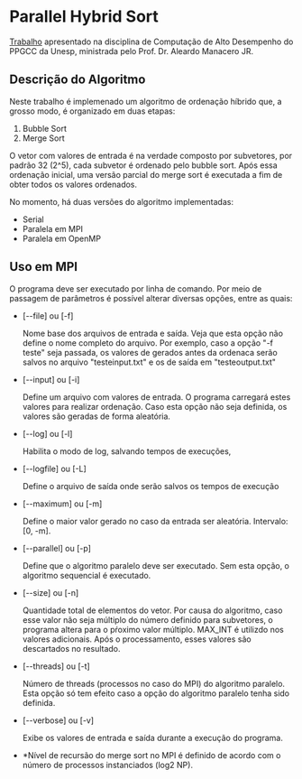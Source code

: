 <h1> Parallel Hybrid Sort </h1>

<p> <a href="https://www.dcce.ibilce.unesp.br/~aleardo/cursos/hpc/projeto1.php" target="_blank">Trabalho</a> apresentado na disciplina de Computação de Alto Desempenho do PPGCC da Unesp, ministrada pelo Prof. Dr. Aleardo Manacero JR. </p>


<h2> Descrição do Algoritmo </h2>

<p> Neste trabalho é implemenado um algoritmo de ordenação híbrido que, a grosso modo, é organizado em duas etapas: </p>

<ol>
	<li> Bubble Sort </li>
	<li> Merge Sort </li>
</ol>

<p>O vetor com valores de entrada é na verdade composto por subvetores, por padrão 32 (2^5), cada subvetor é ordenado pelo bubble sort. Após essa ordenação inicial, uma versão parcial do merge sort é executada a fim de obter todos os valores ordenados.
</p>


<p>No momento, há duas versões do algoritmo implementadas: </p>
<ul>
	<li>Serial</li>
	<li>Paralela em MPI</li>
	<li>Paralela em OpenMP</li>
</ul>


<h2> Uso em MPI</h2>
<p> O programa deve ser executado por linha de comando. Por meio de passagem de parâmetros é possível alterar diversas opções, entre as quais: </p>
<ul>
	<li>[--file] ou [-f] <p>Nome base dos arquivos de entrada e saída. Veja que esta opção não define o nome completo do arquivo. Por exemplo, caso a opção "-f teste" seja passada, os  valores de gerados antes da ordenaca serão salvos no arquivo "testeinput.txt" e os de saída em "testeoutput.txt" </p></li>
	<li>[--input] ou [-i] <p>Define um arquivo com valores de entrada. O programa carregará estes valores para realizar ordenação. Caso esta opção não seja definida, os valores são geradas de forma aleatória.</p> </li>
	<li>[--log] ou  [-l] <p>Habilita o modo de log, salvando tempos de execuções,</p></li>
	<li>[--logfile] ou [-L] <p>Define o arquivo de saída onde serão salvos os tempos de execução</p></li>		
	<li>[--maximum] ou [-m] <p>Define o maior valor gerado no caso da entrada ser aleatória. Intervalo: [0, -m].</p> </li>
	<li>[--parallel] ou [-p] <p>Define que o algoritmo paralelo deve ser executado. Sem esta opção, o algoritmo sequencial é executado.</p> </li>
	<li>[--size] ou [-n] <p>Quantidade total de elementos do vetor. Por causa do algoritmo, caso esse valor não seja múltiplo do número definido para subvetores, o programa altera para o pŕoximo valor múltiplo.  MAX_INT é utilizdo nos valores adicionais. Após o processamento, esses valores são descartados no resultado.</p></li>
	<li>[--threads] ou [-t] <p>Número de threads (processos no caso do MPI) do algoritmo paralelo. Esta opção só tem efeito caso a opção do algoritmo paralelo tenha sido definida.</p></li>
	<li>[--verbose] ou  [-v] <p>Exibe os valores de entrada e saída durante a execução do programa.</p></li>
	<li>*Nível de recursão do merge sort no MPI é definido de acordo com o número de processos instanciados (log2 NP).</p></li>
</ul>

